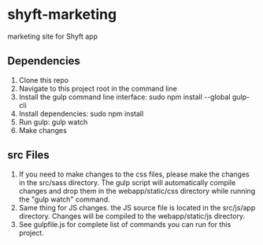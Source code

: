 # shyft-marketing
marketing site for Shyft app

## Dependencies
1. Clone this repo
2. Navigate to this project root in the command line
3. Install the gulp command line interface: sudo npm install --global gulp-cli
4. Install dependencies: sudo npm install
5. Run gulp: gulp watch
6. Make changes

## src Files
1. If you need to make changes to the css files, please make the changes in the src/sass directory. The gulp script will automatically compile changes and drop them in the webapp/static/css directory while running the "gulp watch" command.
2. Same thing for JS changes. the JS source file is located in the src/js/app directory. Changes will be compiled to the webapp/static/js directory.
3. See gulpfile.js for complete list of commands you can run for this project.
